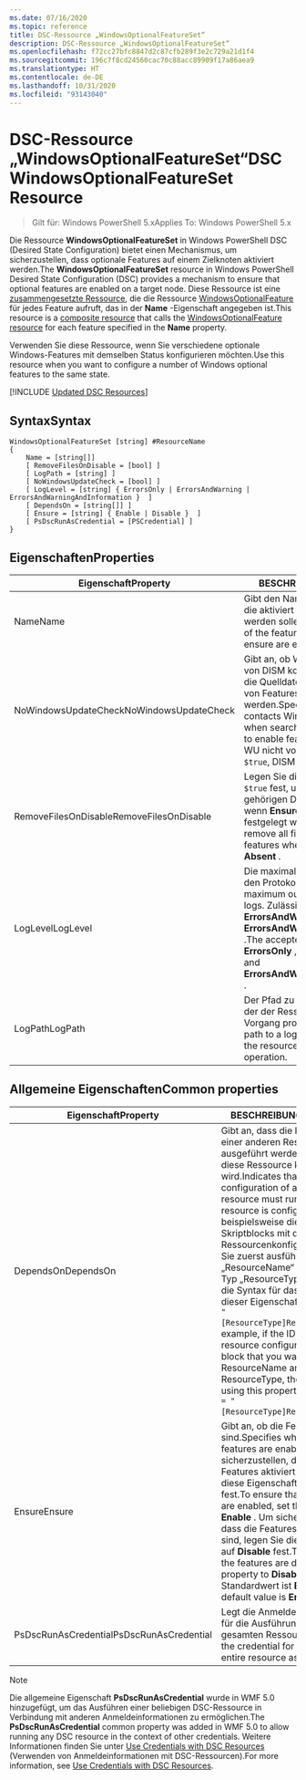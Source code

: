 ```yaml
---
ms.date: 07/16/2020
ms.topic: reference
title: DSC-Ressource „WindowsOptionalFeatureSet“
description: DSC-Ressource „WindowsOptionalFeatureSet“
ms.openlocfilehash: f72cc27bfc8847d2c87cfb289f3e2c729a21d1f4
ms.sourcegitcommit: 196c7f8cd24560cac70c88acc89909f17a86aea9
ms.translationtype: HT
ms.contentlocale: de-DE
ms.lasthandoff: 10/31/2020
ms.locfileid: "93143040"
---
```

# <a name="dsc-windowsoptionalfeatureset-resource"></a><span data-ttu-id="cf33f-103">DSC-Ressource „WindowsOptionalFeatureSet“</span><span class="sxs-lookup"><span data-stu-id="cf33f-103">DSC WindowsOptionalFeatureSet Resource</span></span>

> <span data-ttu-id="cf33f-104">Gilt für: Windows PowerShell 5.x</span><span class="sxs-lookup"><span data-stu-id="cf33f-104">Applies To: Windows PowerShell 5.x</span></span>

<span data-ttu-id="cf33f-105">Die Ressource **WindowsOptionalFeatureSet** in Windows PowerShell DSC (Desired State Configuration) bietet einen Mechanismus, um sicherzustellen, dass optionale Features auf einem Zielknoten aktiviert werden.</span><span class="sxs-lookup"><span data-stu-id="cf33f-105">The **WindowsOptionalFeatureSet** resource in Windows PowerShell Desired State Configuration (DSC) provides a mechanism to ensure that optional features are enabled on a target node.</span></span> <span data-ttu-id="cf33f-106">Diese Ressource ist eine [zusammengesetzte Ressource](../../../resources/authoringResourceComposite.md), die die Ressource [WindowsOptionalFeature](windowsOptionalFeatureResource.md) für jedes Feature aufruft, das in der **Name** -Eigenschaft angegeben ist.</span><span class="sxs-lookup"><span data-stu-id="cf33f-106">This resource is a [composite resource](../../../resources/authoringResourceComposite.md) that calls the [WindowsOptionalFeature resource](windowsOptionalFeatureResource.md) for each feature specified in the **Name** property.</span></span>

<span data-ttu-id="cf33f-107">Verwenden Sie diese Ressource, wenn Sie verschiedene optionale Windows-Features mit demselben Status konfigurieren möchten.</span><span class="sxs-lookup"><span data-stu-id="cf33f-107">Use this resource when you want to configure a number of Windows optional features to the same state.</span></span>

[!INCLUDE [Updated DSC Resources](../../../../../includes/dsc-resources.md)]

## <a name="syntax"></a><span data-ttu-id="cf33f-108">Syntax</span><span class="sxs-lookup"><span data-stu-id="cf33f-108">Syntax</span></span>

```Syntax
WindowsOptionalFeatureSet [string] #ResourceName
{
    Name = [string[]]
    [ RemoveFilesOnDisable = [bool] ]
    [ LogPath = [string] ]
    [ NoWindowsUpdateCheck = [bool] ]
    [ LogLevel = [string] { ErrorsOnly | ErrorsAndWarning | ErrorsAndWarningAndInformation }  ]
    [ DependsOn = [string[]] ]
    [ Ensure = [string] { Enable | Disable }  ]
    [ PsDscRunAsCredential = [PSCredential] ]
}
```

## <a name="properties"></a><span data-ttu-id="cf33f-109">Eigenschaften</span><span class="sxs-lookup"><span data-stu-id="cf33f-109">Properties</span></span>

|<span data-ttu-id="cf33f-110">Eigenschaft</span><span class="sxs-lookup"><span data-stu-id="cf33f-110">Property</span></span> |<span data-ttu-id="cf33f-111">BESCHREIBUNG</span><span class="sxs-lookup"><span data-stu-id="cf33f-111">Description</span></span> |
|---|---|
|<span data-ttu-id="cf33f-112">Name</span><span class="sxs-lookup"><span data-stu-id="cf33f-112">Name</span></span> |<span data-ttu-id="cf33f-113">Gibt den Namen der Features an, die aktiviert oder deaktiviert werden sollen.</span><span class="sxs-lookup"><span data-stu-id="cf33f-113">Indicates the name of the features that you want to ensure are enabled or disabled.</span></span> |
|<span data-ttu-id="cf33f-114">NoWindowsUpdateCheck</span><span class="sxs-lookup"><span data-stu-id="cf33f-114">NoWindowsUpdateCheck</span></span> |<span data-ttu-id="cf33f-115">Gibt an, ob Windows Update (WU) von DISM kontaktiert wird, wenn die Quelldateien zum Aktivieren von Features gesucht werden.</span><span class="sxs-lookup"><span data-stu-id="cf33f-115">Specifies whether DISM contacts Windows Update (WU) when searching for the source files to enable features.</span></span> <span data-ttu-id="cf33f-116">Falls `$true`, wird WU nicht von DISM kontaktiert.</span><span class="sxs-lookup"><span data-stu-id="cf33f-116">If `$true`, DISM does not contact WU.</span></span> |
|<span data-ttu-id="cf33f-117">RemoveFilesOnDisable</span><span class="sxs-lookup"><span data-stu-id="cf33f-117">RemoveFilesOnDisable</span></span> |<span data-ttu-id="cf33f-118">Legen Sie diese Einstellung auf `$true` fest, um alle zu den Features gehörigen Dateien zu entfernen, wenn **Ensure** auf **Absent** festgelegt wird.</span><span class="sxs-lookup"><span data-stu-id="cf33f-118">Set to `$true` to remove all files associated with the features when **Ensure** is set to **Absent** .</span></span> |
|<span data-ttu-id="cf33f-119">LogLevel</span><span class="sxs-lookup"><span data-stu-id="cf33f-119">LogLevel</span></span> |<span data-ttu-id="cf33f-120">Die maximale Ausgabeebene, die in den Protokollen angezeigt wird.</span><span class="sxs-lookup"><span data-stu-id="cf33f-120">The maximum output level shown in the logs.</span></span> <span data-ttu-id="cf33f-121">Zulässige Werte: **ErrorsOnly** , **ErrorsAndWarning** und **ErrorsAndWarningAndInformation** .</span><span class="sxs-lookup"><span data-stu-id="cf33f-121">The accepted values are: **ErrorsOnly** , **ErrorsAndWarning** , and **ErrorsAndWarningAndInformation** .</span></span> |
|<span data-ttu-id="cf33f-122">LogPath</span><span class="sxs-lookup"><span data-stu-id="cf33f-122">LogPath</span></span> |<span data-ttu-id="cf33f-123">Der Pfad zu einer Protokolldatei, in der der Ressourcenanbieter den Vorgang protokollieren soll.</span><span class="sxs-lookup"><span data-stu-id="cf33f-123">The path to a log file where you want the resource provider to log the operation.</span></span> |

## <a name="common-properties"></a><span data-ttu-id="cf33f-124">Allgemeine Eigenschaften</span><span class="sxs-lookup"><span data-stu-id="cf33f-124">Common properties</span></span>

|<span data-ttu-id="cf33f-125">Eigenschaft</span><span class="sxs-lookup"><span data-stu-id="cf33f-125">Property</span></span> |<span data-ttu-id="cf33f-126">BESCHREIBUNG</span><span class="sxs-lookup"><span data-stu-id="cf33f-126">Description</span></span> |
|---|---|
|<span data-ttu-id="cf33f-127">DependsOn</span><span class="sxs-lookup"><span data-stu-id="cf33f-127">DependsOn</span></span> |<span data-ttu-id="cf33f-128">Gibt an, dass die Konfiguration einer anderen Ressource ausgeführt werden muss, bevor diese Ressource konfiguriert wird.</span><span class="sxs-lookup"><span data-stu-id="cf33f-128">Indicates that the configuration of another resource must run before this resource is configured.</span></span> <span data-ttu-id="cf33f-129">Wenn beispielsweise die ID des Skriptblocks mit der Ressourcenkonfiguration, den Sie zuerst ausführen möchten, „ResourceName“ und dessen Typ „ResourceType“ ist, lautet die Syntax für das Verwenden dieser Eigenschaft `DependsOn = "[ResourceType]ResourceName"`.</span><span class="sxs-lookup"><span data-stu-id="cf33f-129">For example, if the ID of the resource configuration script block that you want to run first is ResourceName and its type is ResourceType, the syntax for using this property is `DependsOn = "[ResourceType]ResourceName"`.</span></span> |
|<span data-ttu-id="cf33f-130">Ensure</span><span class="sxs-lookup"><span data-stu-id="cf33f-130">Ensure</span></span> |<span data-ttu-id="cf33f-131">Gibt an, ob die Features aktiviert sind.</span><span class="sxs-lookup"><span data-stu-id="cf33f-131">Specifies whether the features are enabled.</span></span> <span data-ttu-id="cf33f-132">Um sicherzustellen, dass die Features aktiviert sind, legen Sie diese Eigenschaft auf **Enable** fest.</span><span class="sxs-lookup"><span data-stu-id="cf33f-132">To ensure that the features are enabled, set this property to **Enable** .</span></span> <span data-ttu-id="cf33f-133">Um sicherzustellen, dass die Features deaktiviert sind, legen Sie die Eigenschaft auf **Disable** fest.</span><span class="sxs-lookup"><span data-stu-id="cf33f-133">To ensure that the features are disabled, set the property to **Disable** .</span></span> <span data-ttu-id="cf33f-134">Der Standardwert ist **Enable** .</span><span class="sxs-lookup"><span data-stu-id="cf33f-134">The default value is **Enable** .</span></span> |
|<span data-ttu-id="cf33f-135">PsDscRunAsCredential</span><span class="sxs-lookup"><span data-stu-id="cf33f-135">PsDscRunAsCredential</span></span> |<span data-ttu-id="cf33f-136">Legt die Anmeldeinformationen für die Ausführung der gesamten Ressource fest.</span><span class="sxs-lookup"><span data-stu-id="cf33f-136">Sets the credential for running the entire resource as.</span></span> |

> [!NOTE]
> <span data-ttu-id="cf33f-137">Die allgemeine Eigenschaft **PsDscRunAsCredential** wurde in WMF 5.0 hinzugefügt, um das Ausführen einer beliebigen DSC-Ressource in Verbindung mit anderen Anmeldeinformationen zu ermöglichen.</span><span class="sxs-lookup"><span data-stu-id="cf33f-137">The **PsDscRunAsCredential** common property was added in WMF 5.0 to allow running any DSC resource in the context of other credentials.</span></span> <span data-ttu-id="cf33f-138">Weitere Informationen finden Sie unter [Use Credentials with DSC Resources](../../../configurations/runasuser.md) (Verwenden von Anmeldeinformationen mit DSC-Ressourcen).</span><span class="sxs-lookup"><span data-stu-id="cf33f-138">For more information, see [Use Credentials with DSC Resources](../../../configurations/runasuser.md).</span></span>
